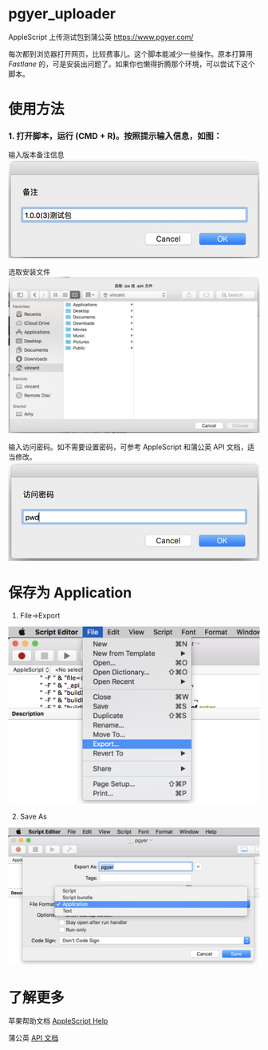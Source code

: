 # pgyer_uploader
AppleScript 上传测试包到蒲公英 https://www.pgyer.com/



每次都到浏览器打开网页，比较费事儿。这个脚本能减少一些操作。原本打算用 *Fastlane* 的，可是安装出问题了。如果你也懒得折腾那个环境，可以尝试下这个脚本。


# 使用方法

### 1. 打开脚本，运行 (CMD + R)。按照提示输入信息，如图：

输入版本备注信息
![输入版本备注信息](https://github.com/0xa6a/pgyer_uploader/blob/master/screenshots/01.png?raw=true)


选取安装文件
![选取安装文件](https://github.com/0xa6a/pgyer_uploader/blob/master/screenshots/02.png?raw=true)

输入访问密码。如不需要设置密码，可参考 AppleScript 和蒲公英 API 文档，适当修改。
![输入访问密码](https://github.com/0xa6a/pgyer_uploader/blob/master/screenshots/03.png?raw=true)

# 保存为 Application

1. File->Export

![export](https://github.com/0xa6a/pgyer_uploader/blob/master/screenshots/export.png?raw=true)

2. Save As

![save as](https://github.com/0xa6a/pgyer_uploader/blob/master/screenshots/save-as-application.png?raw=true)


# 了解更多

苹果帮助文档 [AppleScript Help](https://help.apple.com/applescript/mac/10.9/)

蒲公英 [API 文档](https://www.pgyer.com/doc/api)
